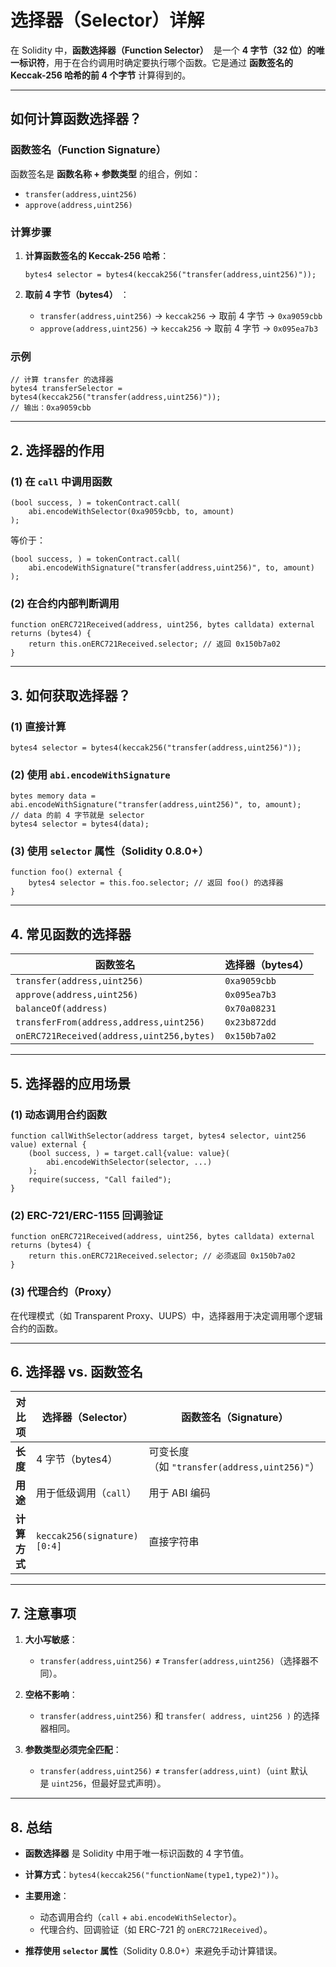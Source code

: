 # **选择器（Selector）详解**

在 Solidity 中，**函数选择器（Function Selector）**  是一个 **4 字节（32 位）的唯一标识符**，用于在合约调用时确定要执行哪个函数。它是通过 **函数签名的 Keccak-256 哈希的前 4 个字节** 计算得到的。

* * *

## **如何计算函数选择器？**

### **函数签名（Function Signature）**

函数签名是 **函数名称 + 参数类型** 的组合，例如：

-   `transfer(address,uint256)`
-   `approve(address,uint256)`

### **计算步骤**

1.  **计算函数签名的 Keccak-256 哈希**：

    ```solidity
    bytes4 selector = bytes4(keccak256("transfer(address,uint256)"));
    ```

1.  **取前 4 字节（bytes4）** ：

    -   `transfer(address,uint256)` → `keccak256` → 取前 4 字节 → `0xa9059cbb`
    -   `approve(address,uint256)` → `keccak256` → 取前 4 字节 → `0x095ea7b3`

### **示例**

```solidity
// 计算 transfer 的选择器
bytes4 transferSelector = bytes4(keccak256("transfer(address,uint256)"));
// 输出：0xa9059cbb
```

* * *

## **2. 选择器的作用**

### **(1) 在 `call` 中调用函数**

```solidity
(bool success, ) = tokenContract.call(
    abi.encodeWithSelector(0xa9059cbb, to, amount)
);
```

等价于：

```solidity
(bool success, ) = tokenContract.call(
    abi.encodeWithSignature("transfer(address,uint256)", to, amount)
);
```

### **(2) 在合约内部判断调用**

```solidity
function onERC721Received(address, uint256, bytes calldata) external returns (bytes4) {
    return this.onERC721Received.selector; // 返回 0x150b7a02
}
```

* * *

## **3. 如何获取选择器？**

### **(1) 直接计算**

```solidity
bytes4 selector = bytes4(keccak256("transfer(address,uint256)"));
```

### **(2) 使用 `abi.encodeWithSignature`**

```solidity
bytes memory data = abi.encodeWithSignature("transfer(address,uint256)", to, amount);
// data 的前 4 字节就是 selector
bytes4 selector = bytes4(data);
```

### **(3) 使用 `selector` 属性（Solidity 0.8.0+）**

```solidity
function foo() external {
    bytes4 selector = this.foo.selector; // 返回 foo() 的选择器
}
```

* * *

## **4. 常见函数的选择器**

| 函数签名                                      | 选择器（bytes4）  |
| ----------------------------------------- | ------------ |
| `transfer(address,uint256)`               | `0xa9059cbb` |
| `approve(address,uint256)`                | `0x095ea7b3` |
| `balanceOf(address)`                      | `0x70a08231` |
| `transferFrom(address,address,uint256)`   | `0x23b872dd` |
| `onERC721Received(address,uint256,bytes)` | `0x150b7a02` |

* * *

## **5. 选择器的应用场景**

### **(1) 动态调用合约函数**

```solidity
function callWithSelector(address target, bytes4 selector, uint256 value) external {
    (bool success, ) = target.call{value: value}(
        abi.encodeWithSelector(selector, ...)
    );
    require(success, "Call failed");
}
```

### **(2) ERC-721/ERC-1155 回调验证**

```solidity
function onERC721Received(address, uint256, bytes calldata) external returns (bytes4) {
    return this.onERC721Received.selector; // 必须返回 0x150b7a02
}
```

### **(3) 代理合约（Proxy）**

在代理模式（如 Transparent Proxy、UUPS）中，选择器用于决定调用哪个逻辑合约的函数。

* * *

## **6. 选择器 vs. 函数签名**

| 对比项      | 选择器（Selector）               | 函数签名（Signature）                       |
| -------- | --------------------------- | ------------------------------------- |
| **长度**   | 4 字节（bytes4）                | 可变长度（如 `"transfer(address,uint256)"`） |
| **用途**   | 用于低级调用（`call`）              | 用于 ABI 编码                             |
| **计算方式** | `keccak256(signature)[0:4]` | 直接字符串                                 |

* * *

## **7. 注意事项**

1.  **大小写敏感**：

    -   `transfer(address,uint256)` ≠ `Transfer(address,uint256)`（选择器不同）。

1.  **空格不影响**：

    -   `transfer(address,uint256)` 和 `transfer( address, uint256 )` 的选择器相同。

1.  **参数类型必须完全匹配**：

    -   `transfer(address,uint256)` ≠ `transfer(address,uint)`（`uint` 默认是 `uint256`，但最好显式声明）。

* * *

## **8. 总结**

-   **函数选择器** 是 Solidity 中用于唯一标识函数的 4 字节值。

-   **计算方式**：`bytes4(keccak256("functionName(type1,type2)"))`。

-   **主要用途**：

    -   动态调用合约（`call` + `abi.encodeWithSelector`）。
    -   代理合约、回调验证（如 ERC-721 的 `onERC721Received`）。

-   **推荐使用 `selector` 属性**（Solidity 0.8.0+）来避免手动计算错误。